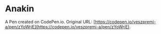 # Anakin

A Pen created on CodePen.io. Original URL: [https://codepen.io/veszpremi-a/pen/zYoWrjE](https://codepen.io/veszpremi-a/pen/zYoWrjE).



